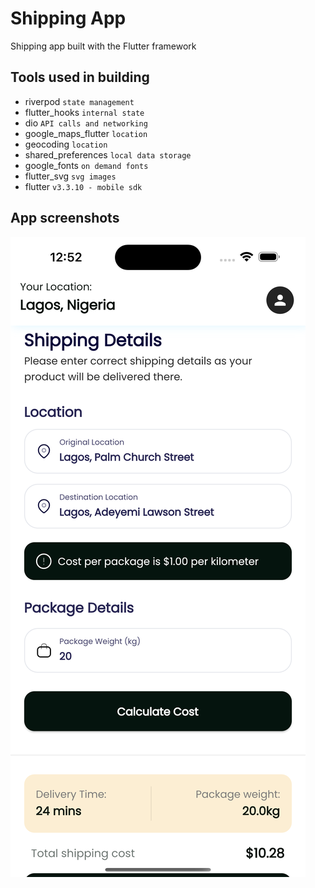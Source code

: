 # Shipping App

Shipping app built with the Flutter framework

## Tools used in building

- riverpod `state management`
- flutter_hooks `internal state`
- dio `API calls and networking`
- google_maps_flutter `location`
- geocoding `location`
- shared_preferences `local data storage`
- google_fonts `on demand fonts`
- flutter_svg `svg images`
- flutter `v3.3.10 - mobile sdk`

## App screenshots

![imageone](./screens/screen1.png)
